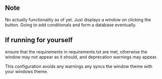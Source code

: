 ## Note
No actually functionality as of yet. Just displays a window on clicking the button. Going to add conditionals and form a database eventually.

## If running for yourself
ensure that the requirements in requirements.txt are met, otherwise the window may not appear as it should, and deprecation warnings may appear. 

This configuration avoids any warnings any syncs the window theme with your windows theme.

